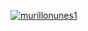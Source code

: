 [![murillonunes1](https://github-readme-stats.vercel.app/api/top-langs/?username=murillonunes1&layout=compact&theme=dark)](https://github.com/anuraghazra/github-readme-stats)
